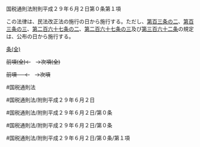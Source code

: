 国税通則法附則平成２９年６月２日第０条第１項

この法律は、民法改正法の施行の日から施行する。ただし、[第百三条の二](国税通則法＿＿＿＿附則平成２９年６月２日第１０３条の２第１項)、[第百三条の三](国税通則法＿＿＿＿附則平成２９年６月２日第１０３条の３第１項)、[第二百六十七条の二](国税通則法＿＿＿＿附則平成２９年６月２日第２６７条の２第１項)、[第二百六十七条の三](国税通則法＿＿＿＿附則平成２９年６月２日第２６７条の３第１項)及び[第三百六十二条](国税通則法＿＿＿＿附則平成２９年６月２日第３６２条第１項)の規定は、公布の日から施行する。

[条(全)](国税通則法＿＿＿＿附則平成２９年６月２日第０条_.md)

~~前項(全)←~~　~~→次項(全)~~

~~前項 　 ←~~　~~→次項~~



#国税通則法

#国税通則法/附則平成２９年６月２日

#国税通則法/附則平成２９年６月２日/第０条

#国税通則法/附則平成２９年６月２日/第０条

#国税通則法/附則平成２９年６月２日/第０条/第１項

